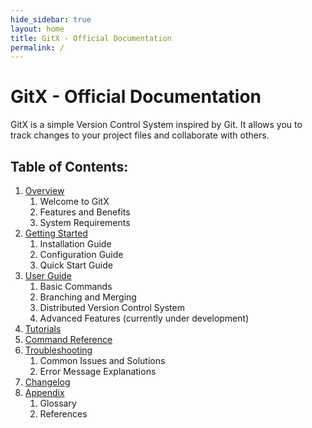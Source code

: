 ```yaml
---
hide_sidebar: true
layout: home
title: GitX - Official Documentation
permalink: /
---
```

# GitX - Official Documentation

GitX is a simple Version Control System inspired by Git. It allows you to track changes to your project files and collaborate with others.

## Table of Contents:

1. [Overview](Overview.md)
    1. Welcome to GitX
    2. Features and Benefits
    3. System Requirements
2. [Getting Started](Getting_Started.md)
    1. Installation Guide
    2. Configuration Guide
    3. Quick Start Guide
3. [User Guide](User_Guide.md)
    1. Basic Commands
    2. Branching and Merging
    3. Distributed Version Control System
    4. Advanced Features (currently under development)
4. [Tutorials](Tutorials.md)
5. [Command Reference](Command_Reference.md)
6. [Troubleshooting](Troubleshooting.md)
    1. Common Issues and Solutions
    2. Error Message Explanations
7. [Changelog](Changelog.md)
8. [Appendix](Appendix.md)
    1. Glossary
    2. References